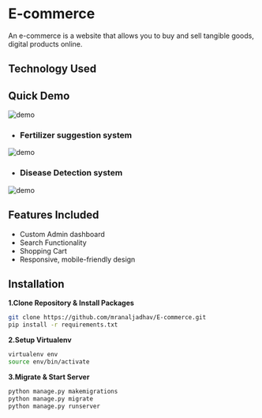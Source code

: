 # E-commerce

An e-commerce is a website that allows you to buy and sell tangible goods, digital products online.

## Technology Used


## Quick Demo
![demo](https://media.giphy.com/media/WwMHUcuqMV95cXRCKI/giphy.gif)

- ### Fertilizer suggestion system

![demo](https://media.giphy.com/media/FLftUXMFo8N2bBjAXq/giphy.gif)


- ### Disease Detection system
![demo](https://gph.is/g/am8bbdB)

## Features Included

- Custom Admin dashboard
- Search Functionality
- Shopping Cart
- Responsive, mobile-friendly design

## Installation

**1.Clone Repository & Install Packages**
```sh
git clone https://github.com/mranaljadhav/E-commerce.git
pip install -r requirements.txt
```
**2.Setup Virtualenv**
```sh
virtualenv env
source env/bin/activate
```
**3.Migrate & Start Server**
```sh
python manage.py makemigrations
python manage.py migrate
python manage.py runserver
```
